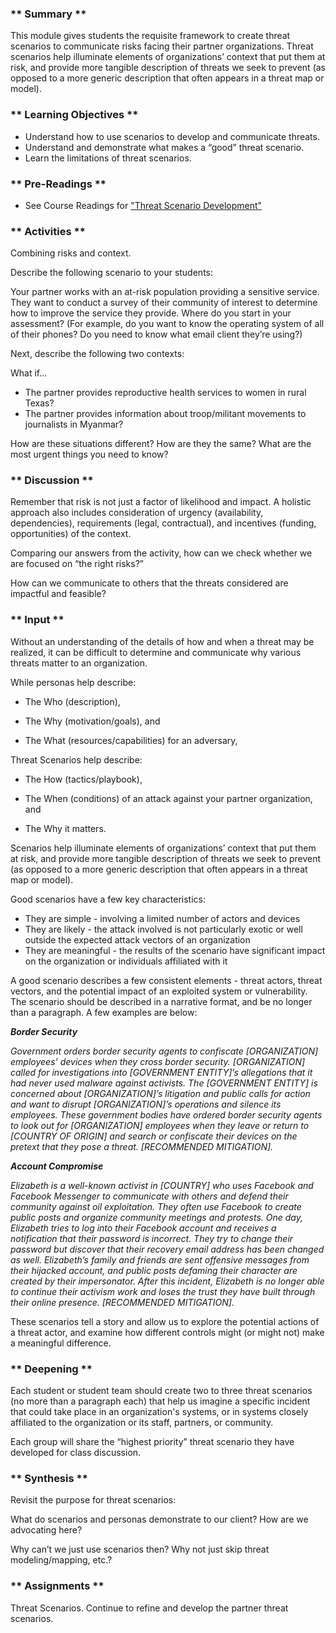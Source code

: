 ### ** Summary **

This module gives students the requisite framework to create threat scenarios to communicate risks facing their partner organizations. Threat scenarios help illuminate elements of organizations’ context that put them at risk, and provide more tangible description of threats we seek to prevent (as opposed to a more generic description that often appears in a threat map or model).

### ** Learning Objectives **

*   Understand how to use scenarios to develop and communicate threats.
*   Understand and demonstrate what makes a “good” threat scenario.
*   Learn the limitations of threat scenarios.

### ** Pre-Readings **

* See Course Readings for ["Threat Scenario Development"](../../../Consolidated_Bibliography#scenarios)


### ** Activities **

Combining risks and context. 

Describe the following scenario to your students:

Your partner works with an at-risk population providing a sensitive service. They want to conduct a survey of their community of interest to determine how to improve the service they provide.  Where do you start in your assessment? (For example, do you want to know the operating system of all of their phones? Do you need to know what email client they’re using?)

Next, describe the following two contexts:

What if...

*   The partner provides reproductive health services to women in rural Texas?
*   The partner provides information about troop/militant movements to journalists in Myanmar? 

How are these situations different? How are they the same? What are the most urgent things you need to know?

### ** Discussion **

Remember that risk is not just a factor of likelihood and impact. A holistic approach also includes consideration of urgency (availability, dependencies), requirements (legal, contractual), and incentives (funding, opportunities) of the context.

Comparing our answers from the activity, how can we check whether we are focused on “the right risks?” 

How can we communicate to others that the threats considered are impactful and feasible?


### ** Input **

Without an understanding of the details of how and when a threat may be realized, it can be difficult to determine and communicate why various threats matter to an organization.

While personas help describe:

* The Who (description), 

* The Why (motivation/goals), and 

* The What (resources/capabilities) for an adversary, 

Threat Scenarios help describe:

* The How (tactics/playbook), 

* The When (conditions) of an attack against your partner organization, and 

* The Why it matters.

Scenarios help illuminate elements of organizations’ context that put them at risk, and provide more tangible description of threats we seek to prevent (as opposed to a more generic description that often appears in a threat map or model).

Good scenarios have a few key characteristics:

*   They are simple - involving a limited number of actors and devices
*   They are likely - the attack involved is not particularly exotic or well outside the expected attack vectors of an organization
*   They are meaningful - the results of the scenario have significant impact on the organization or individuals affiliated with it

A good scenario describes a few consistent elements - threat actors, threat vectors, and the potential impact of an exploited system or vulnerability. The scenario should be described in a narrative format, and be no longer than a paragraph. A few examples are below:

**_Border Security_**

_Government orders border security agents to confiscate [ORGANIZATION] employees’ devices when they cross border security. [ORGANIZATION] called for investigations into [GOVERNMENT ENTITY]’s allegations that it had never used malware against activists. The [GOVERNMENT ENTITY] is concerned about [ORGANIZATION]’s litigation and public calls for action and want to disrupt [ORGANIZATION]’s operations and silence its employees. These government bodies have ordered border security agents to look out for [ORGANIZATION] employees when they leave or return to [COUNTRY OF ORIGIN] and search or confiscate their devices on the pretext that they pose a threat. [RECOMMENDED MITIGATION]._

**_Account Compromise_**

_Elizabeth is a well-known activist in [COUNTRY] who uses Facebook and Facebook Messenger to communicate with others and defend their community against oil exploitation. They often use Facebook to create public posts and organize community meetings and protests. One day, Elizabeth tries to log into their Facebook account and receives a notification that their password is incorrect. They try to change their password but discover that their recovery email address has been changed as well. Elizabeth’s family and friends are sent offensive messages from their hijacked account, and public posts defaming their character are created by their impersonator. After this incident, Elizabeth is no longer able to continue their activism work and loses the trust they have built through their online presence. [RECOMMENDED MITIGATION]._

These scenarios tell a story and allow us to explore the potential actions of a threat actor, and examine how different controls might (or might not) make a meaningful difference.

### ** Deepening **

Each student or student team should create two to three threat scenarios (no more than a paragraph each) that help us imagine a specific incident that could take place in an organization's systems, or in systems closely affiliated to the organization or its staff, partners, or community. 

Each group will share the “highest priority” threat scenario they have developed for class discussion.

### ** Synthesis **

Revisit the purpose for threat scenarios: 

What do scenarios and personas demonstrate to our client? How are we advocating here? 

Why can’t we just use scenarios then? Why not just skip threat modeling/mapping, etc.?


### ** Assignments **

Threat Scenarios. Continue to refine and develop the partner threat scenarios.
